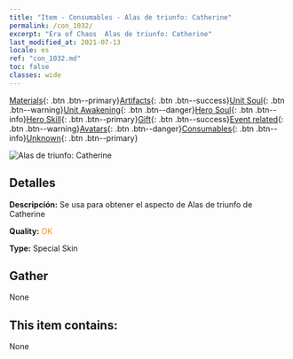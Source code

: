 ```yaml
---
title: "Item - Consumables - Alas de triunfo: Catherine"
permalink: /con_1032/
excerpt: "Era of Chaos  Alas de triunfo: Catherine"
last_modified_at: 2021-07-13
locale: es
ref: "con_1032.md"
toc: false
classes: wide
---
```

 [Materials](/ItemsES/){: .btn .btn--primary}[Artifacts](/ItemsES/Artifacts/){: .btn .btn--success}[Unit Soul](/ItemsES/UnitSoul/){: .btn .btn--warning}[Unit Awakening](/ItemsES/UnitAwakening/){: .btn .btn--danger}[Hero Soul](/ItemsES/HeroSoul/){: .btn .btn--info}[Hero Skill](/ItemsES/HeroSkill/){: .btn .btn--primary}[Gift](/ItemsES/Gift/){: .btn .btn--success}[Event related](/ItemsES/Events/){: .btn .btn--warning}[Avatars](/ItemsES/Avatars/){: .btn .btn--danger}[Consumables](/ItemsES/Consumables/){: .btn .btn--info}[Unknown](/ItemsES/Unknown/){: .btn .btn--primary}

 ![Alas de triunfo: Catherine](/images/h/h_Catherine10.jpg)

## Detalles
 **Descripción:** Se usa para obtener el aspecto de Alas de triunfo de Catherine

 **Quality:** <span style="color: #FF8C00">OK</span>

 **Type:** Special Skin

## Gather

  None

## This item contains:

  None

